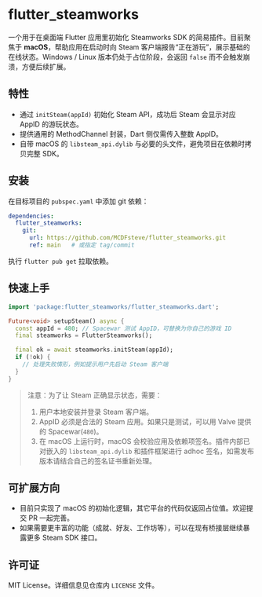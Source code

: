 # flutter_steamworks

一个用于在桌面端 Flutter 应用里初始化 Steamworks SDK 的简易插件。目前聚焦于 **macOS**，帮助应用在启动时向 Steam 客户端报告“正在游玩”，展示基础的在线状态。Windows / Linux 版本仍处于占位阶段，会返回 `false` 而不会触发崩溃，方便后续扩展。

## 特性
- 通过 `initSteam(appId)` 初始化 Steam API，成功后 Steam 会显示对应 AppID 的游玩状态。
- 提供通用的 MethodChannel 封装，Dart 侧仅需传入整数 AppID。
- 自带 macOS 的 `libsteam_api.dylib` 与必要的头文件，避免项目在依赖时拷贝完整 SDK。

## 安装
在目标项目的 `pubspec.yaml` 中添加 git 依赖：

```yaml
dependencies:
  flutter_steamworks:
    git:
      url: https://github.com/MCDFsteve/flutter_steamworks.git
      ref: main   # 或指定 tag/commit
```

执行 `flutter pub get` 拉取依赖。

## 快速上手
```dart
import 'package:flutter_steamworks/flutter_steamworks.dart';

Future<void> setupSteam() async {
  const appId = 480; // Spacewar 测试 AppID，可替换为你自己的游戏 ID
  final steamworks = FlutterSteamworks();

  final ok = await steamworks.initSteam(appId);
  if (!ok) {
    // 处理失败情形，例如提示用户先启动 Steam 客户端
  }
}
```

> 注意：为了让 Steam 正确显示状态，需要：
> 1. 用户本地安装并登录 Steam 客户端。
> 2. AppID 必须是合法的 Steam 应用。如果只是测试，可以用 Valve 提供的 Spacewar(`480`)。
> 3. 在 macOS 上运行时，macOS 会校验应用及依赖项签名。插件内部已对嵌入的 `libsteam_api.dylib` 和插件框架进行 adhoc 签名，如需发布版本请结合自己的签名证书重新处理。

## 可扩展方向
- 目前只实现了 macOS 的初始化逻辑，其它平台的代码仅返回占位值。欢迎提交 PR 一起完善。
- 如果需要更丰富的功能（成就、好友、工作坊等），可以在现有桥接层继续暴露更多 Steam SDK 接口。

## 许可证
MIT License。详细信息见仓库内 `LICENSE` 文件。
